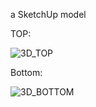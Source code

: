 a SketchUp model

TOP:

![3D_TOP](https://cloud.githubusercontent.com/assets/1547578/24176430/9e1bb572-0ea4-11e7-9329-c43f81213086.PNG)

Bottom:

![3D_BOTTOM](https://cloud.githubusercontent.com/assets/1547578/24176462/c0ac119a-0ea4-11e7-9b3d-fe3e50e89d7b.PNG)
